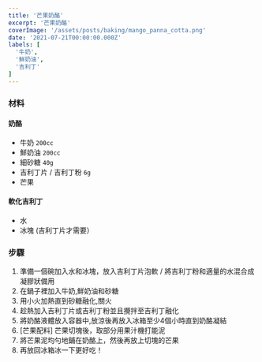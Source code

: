 ```yaml
---
title: '芒果奶酪'
excerpt: '芒果奶酪'
coverImage: '/assets/posts/baking/mango_panna_cotta.png'
date: '2021-07-21T00:00:00.000Z'
labels: [
  '牛奶',
  '鮮奶油',
  '吉利丁'
]
---
```


### 材料


#### 奶酪

- 牛奶 `200cc`
- 鮮奶油 `200cc`
- 細砂糖 `40g`
- 吉利丁片 / 吉利丁粉 `6g`
- 芒果

#### 軟化吉利丁
- 水
- 冰塊 (吉利丁片才需要）


### 步驟

1. 準備一個碗加入水和冰塊，放入吉利丁片泡軟 / 將吉利丁粉和適量的水混合成凝膠狀備用
2. 在鍋子裡加入牛奶,鮮奶油和砂糖
3. 用小火加熱直到砂糖融化,關火
4. 趁熱加入吉利丁片或吉利丁粉並且攪拌至吉利丁融化
5. 將奶酪液體放入容器中,放涼後再放入冰箱至少4個小時直到奶酪凝結
6. [芒果配料] 芒果切塊後，取部分用果汁機打能泥
7. 將芒果泥均勻地鋪在奶酪上，然後再放上切塊的芒果
8. 再放回冰箱冰一下更好吃！
